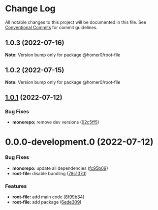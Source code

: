 # Change Log

All notable changes to this project will be documented in this file.
See [Conventional Commits](https://conventionalcommits.org) for commit guidelines.

## 1.0.3 (2022-07-16)

**Note:** Version bump only for package @homer0/root-file

## 1.0.2 (2022-07-15)

**Note:** Version bump only for package @homer0/root-file

## [1.0.1](https://github.com/homer0/packages/compare/@homer0/root-file@0.0.0-development.0...@homer0/root-file@1.0.1) (2022-07-12)

### Bug Fixes

- **monorepo:** remove dev versions ([92c5ff5](https://github.com/homer0/packages/commit/92c5ff5cc9c579879f371c08edbc111b7e1d4319))

# 0.0.0-development.0 (2022-07-12)

### Bug Fixes

- **monorepo:** update all dependencies ([fc95b09](https://github.com/homer0/packages/commit/fc95b096bc4c2976ba5cd9c7354890137b66a3bd))
- **root-file:** disable bundling ([78c137d](https://github.com/homer0/packages/commit/78c137dbefc2367c960e81ee05dc9a304efbe668))

### Features

- **root-file:** add main code ([8f99b34](https://github.com/homer0/packages/commit/8f99b340d11465bfa1a8d7a7106ca16703589823))
- **root-file:** add package ([6ede309](https://github.com/homer0/packages/commit/6ede309dd25f03b69d6b8e7981b5024daadceaaf))

